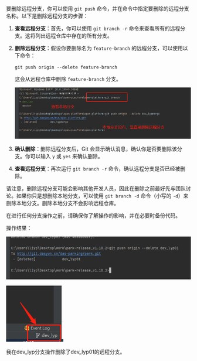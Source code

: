 要删除远程分支，你可以使用 `git push` 命令，并在命令中指定要删除的远程分支名称。以下是删除远程分支的步骤：

1. **查看远程分支**：首先，你可以使用 `git branch -r` 命令来查看所有的远程分支。这将列出远程仓库中存在的所有分支。

2. **删除远程分支**：假设你要删除名为 `feature-branch` 的远程分支，可以使用以下命令：

   ```
   git push origin --delete feature-branch
   ```

   这会从远程仓库中删除 `feature-branch` 分支。

   ![image-20230809183425892](06怎么删除远程分支.assets/image-20230809183425892.png)

3. **确认删除**：删除远程分支后，Git 会显示确认消息，确认你是否要删除该分支。你可以输入 `y` 或 `yes` 来确认删除。

4. **查看远程分支**：再次运行 `git branch -r` 命令，确认远程分支是否已经被删除。

请注意，删除远程分支可能会影响其他开发人员，因此在删除之前最好先与团队讨论。如果你只是想删除本地分支，可以使用 `git branch -d` 命令（小写的 `-d`）来删除本地分支。删除本地分支不会影响远程仓库。

在进行任何分支操作之前，请确保你了解操作的影响，并在必要时备份代码。



操作结果：

![image-20230808181833602](06怎么删除远程分支.assets/image-20230808181833602.png)



![image-20230808181904775](06怎么删除远程分支.assets/image-20230808181904775.png)

我在dev_lyp分支操作删除了dev_lyp01的远程分支。